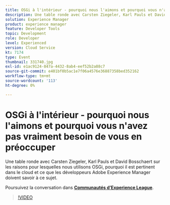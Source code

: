 ```yaml
---
title: OSGi à l'intérieur - pourquoi nous l'aimons et pourquoi vous n'avez pas vraiment besoin de vous en préoccuper
description: Une table ronde avec Carsten Ziegeler, Karl Pauls et David Bosschaert sur les raisons pour lesquelles nous utilisons OSGi, pourquoi il est pertinent dans le cloud et ce que les développeurs Adobe Experience Manager doivent savoir à ce sujet. Cette session a été diffusée dans le cadre d’un événement de contenu Adobe Developers Live.
solution: Experience Manager
product: experience manager
feature: Developer Tools
topic: Development
role: Developer
level: Experienced
version: Cloud Service
kt: 7174
type: Event
thumbnail: 331740.jpg
exl-id: e1ac9124-847a-4432-8ab4-eef52b2a88c7
source-git-commit: e401bf0b5ac1e7f06a4576e36887358bed352162
workflow-type: tm+mt
source-wordcount: '113'
ht-degree: 0%

---
```


# OSGi à l&#39;intérieur - pourquoi nous l&#39;aimons et pourquoi vous n&#39;avez pas vraiment besoin de vous en préoccuper

Une table ronde avec Carsten Ziegeler, Karl Pauls et David Bosschaert sur les raisons pour lesquelles nous utilisons OSGi, pourquoi il est pertinent dans le cloud et ce que les développeurs Adobe Experience Manager doivent savoir à ce sujet.

Poursuivez la conversation dans **[Communautés d’Experience League](https://adobe.ly/36Yd3v6)**.

>[!VIDEO](https://video.tv.adobe.com/v/331740/?quality=12&learn=on&hidetitle=true)
